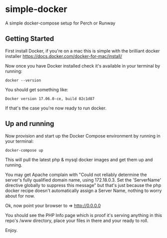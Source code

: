 # simple-docker

A simple docker-compose setup for Perch or Runway

## Getting Started

First install Docker, if you're on a mac this is simple with the brilliant docker installer https://docs.docker.com/docker-for-mac/install/

Now once you have Docker installed check it's available in your terminal by running:

    docker --version

You should get something like:

    Docker version 17.06.0-ce, build 02c1d87

If that's the case you're now ready to run docker.

## Up and running

Now provision and start up the Docker Compose environment by running in your terminal:

    docker-compose up

This will pull the latest php & mysql docker images and get them up and running.

You may get Apache complain with "Could not reliably determine the server's fully qualified domain name, using 172.18.0.3. Set the 'ServerName' directive globally to suppress this message" but that's just because the php docker recipe doesn't automatically assign a Server Name, nothing to worry about for now.

Ok, now point your browser to => http://0.0.0.0

You should see the PHP Info page which is proof it's serving anything in this repo's /www directory, place your files in there and your ready to roll.

Enjoy.

